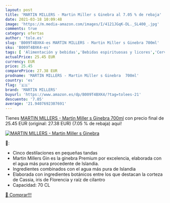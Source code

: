 ```yaml
---
layout: post
title: 'MARTIN MILLERS - Martin Miller s Ginebra al 7.05 % de rebaja'
date: 2021-03-18 10:09:48
image: 'https://m.media-amazon.com/images/I/4121JGqK-DL._SL400_.jpg'
comments: true
category: ofertas
author: 'tole.es'
slug: 'B009T4BXK4-es MARTIN MILLERS - Martin Miller s Ginebra 700ml'
sku: 'B009T4BXK4-es'
tags: [ 'Alimentación y bebidas','Bebidas espirituosas y licores','Cervezas, vinos y licores','Ginebras','ginebra','martin millers', ]
actualPrice: 25.45 EUR
currency: EUR
price: 25.45
comparePrice: 27.38 EUR
prodname: 'MARTIN MILLERS - Martin Miller s Ginebra  700ml'
country: 'es'
flag: '🇪🇸'
brand: 'MARTIN MILLERS'
buyurl: 'https://www.amazon.es/dp/B009T4BXK4/?tag=tolees-21'
descuento: '7.05'
average: '21.9407692307691'
---
```


Tienes [MARTIN MILLERS - Martin Miller s Ginebra  700ml](https://www.amazon.es/dp/B009T4BXK4/?tag=tolees-21) con precio final de  25.45 EUR (original: 27.38 EUR) (7.05 %  de rebaja) aqui!

[![MARTIN MILLERS - Martin Miller s Ginebra](https://m.media-amazon.com/images/I/4121JGqK-DL._SL400_.jpg)](https://www.amazon.es/dp/B009T4BXK4/?tag=tolees-21)

🔎:

- Cinco destiIaciones en pequeñas tandas
- Martin Millers Gin es la ginebra Premium por excelencia, elaborada con el agua más pura procedente de Islandia.
- Ingredientes combinados con el agua más pura de Islandia
- Elaborada con ingredientes botánicos entre los que destacan la corteza de Cassia, iris de Florencia y raíz de ciIantro
- Capacidad: 70 CL

[🛒 Comprar!!!](https://www.amazon.es/dp/B009T4BXK4/?tag=tolees-21)
